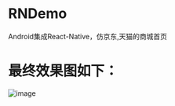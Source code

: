 # RNDemo
Android集成React-Native，仿京东,天猫的商城首页
# 最终效果图如下：
![image](https://github.com/94007boy/RNDemo/blob/master/app/static/images/gif_20180626_180127.gif)